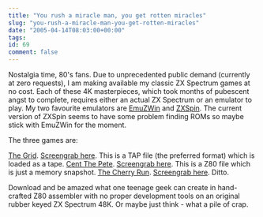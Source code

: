 ```yaml
---
title: "You rush a miracle man, you get rotten miracles"
slug: "you-rush-a-miracle-man-you-get-rotten-miracles"
date: "2005-04-14T08:03:00+00:00"
tags:
id: 69
comment: false
---
```


Nostalgia time, 80's fans. Due to unprecedented public demand (currently at zero requests), I am making available my classic ZX Spectrum games at no cost. Each of these 4K masterpieces, which took months of pubescent angst to complete, requires either an actual ZX Spectrum or an emulator to play. My two favourite emulators are [EmuZWin](http://bonanzas.rinet.ru/apps/EmuZWin_Eng.htm) and [ZXSpin](http://www.zxspin.co.uk/). The current version of ZXSpin seems to have some problem finding ROMs so maybe stick with EmuZWin for the moment.

The three games are:

[The Grid](http://www.argolon.com/GRID.TAP).   [Screengrab here](http://www.argolon.com/the_grid.jpg). This is a TAP file (the preferred format) which is loaded as a tape.
[Cent The Pete](http://www.argolon.com/centis.z80).   [Screengrab here](http://www.argolon.com/centis.jpg). This is a Z80 file which is just a memory snapshot.
[The Cherry Run](http://www.argolon.com/cherrys.z80).   [Screengrab here](http://www.argolon.com/cherry_run.jpg). Ditto.

Download and be amazed what one teenage geek can create in hand-crafted Z80 assembler with no proper development tools on an original rubber keyed ZX Spectrum 48K. Or maybe just think - what a pile of crap.
